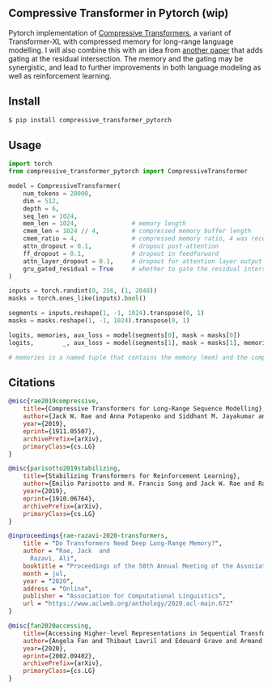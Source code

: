 ## Compressive Transformer in Pytorch (wip)

Pytorch implementation of <a href="https://openreview.net/forum?id=SylKikSYDH">Compressive Transformers</a>, a variant of Transformer-XL with compressed memory for long-range language modelling. I will also combine this with an idea from <a href="https://arxiv.org/abs/1910.06764">another paper</a> that adds gating at the residual intersection. The memory and the gating may be synergistic, and lead to further improvements in both language modeling as well as reinforcement learning.

## Install

```bash
$ pip install compressive_transformer_pytorch
```

## Usage

```python
import torch
from compressive_transformer_pytorch import CompressiveTransformer

model = CompressiveTransformer(
    num_tokens = 20000,
    dim = 512,
    depth = 6,
    seq_len = 1024,
    mem_len = 1024,               # memory length
    cmem_len = 1024 // 4,         # compressed memory buffer length
    cmem_ratio = 4,               # compressed memory ratio, 4 was recommended in paper
    attn_dropout = 0.1,           # dropout post-attention
    ff_dropout = 0.1,             # dropout in feedforward
    attn_layer_dropout = 0.1,     # dropout for attention layer output
    gru_gated_residual = True     # whether to gate the residual intersection, from 'Stabilizing Transformer for RL' paper
)

inputs = torch.randint(0, 256, (1, 2048))
masks = torch.ones_like(inputs).bool()

segments = inputs.reshape(1, -1, 1024).transpose(0, 1)
masks = masks.reshape(1, -1, 1024).transpose(0, 1)

logits, memories, aux_loss = model(segments[0], mask = masks[0])
logits,        _, aux_loss = model(segments[1], mask = masks[1], memories = memories)

# memories is a named tuple that contains the memory (mem) and the compressed memory (cmem)
```

## Citations

```bibtex
@misc{rae2019compressive,
    title={Compressive Transformers for Long-Range Sequence Modelling},
    author={Jack W. Rae and Anna Potapenko and Siddhant M. Jayakumar and Timothy P. Lillicrap},
    year={2019},
    eprint={1911.05507},
    archivePrefix={arXiv},
    primaryClass={cs.LG}
}
```

```bibtex
@misc{parisotto2019stabilizing,
    title={Stabilizing Transformers for Reinforcement Learning},
    author={Emilio Parisotto and H. Francis Song and Jack W. Rae and Razvan Pascanu and Caglar Gulcehre and Siddhant M. Jayakumar and Max Jaderberg and Raphael Lopez Kaufman and Aidan Clark and Seb Noury and Matthew M. Botvinick and Nicolas Heess and Raia Hadsell},
    year={2019},
    eprint={1910.06764},
    archivePrefix={arXiv},
    primaryClass={cs.LG}
}
```

```bibtex
@inproceedings{rae-razavi-2020-transformers,
    title = "Do Transformers Need Deep Long-Range Memory?",
    author = "Rae, Jack  and
      Razavi, Ali",
    booktitle = "Proceedings of the 58th Annual Meeting of the Association for Computational Linguistics",
    month = jul,
    year = "2020",
    address = "Online",
    publisher = "Association for Computational Linguistics",
    url = "https://www.aclweb.org/anthology/2020.acl-main.672"
}
```

```bibtex
@misc{fan2020accessing,
    title={Accessing Higher-level Representations in Sequential Transformers with Feedback Memory},
    author={Angela Fan and Thibaut Lavril and Edouard Grave and Armand Joulin and Sainbayar Sukhbaatar},
    year={2020},
    eprint={2002.09402},
    archivePrefix={arXiv},
    primaryClass={cs.LG}
}
```
